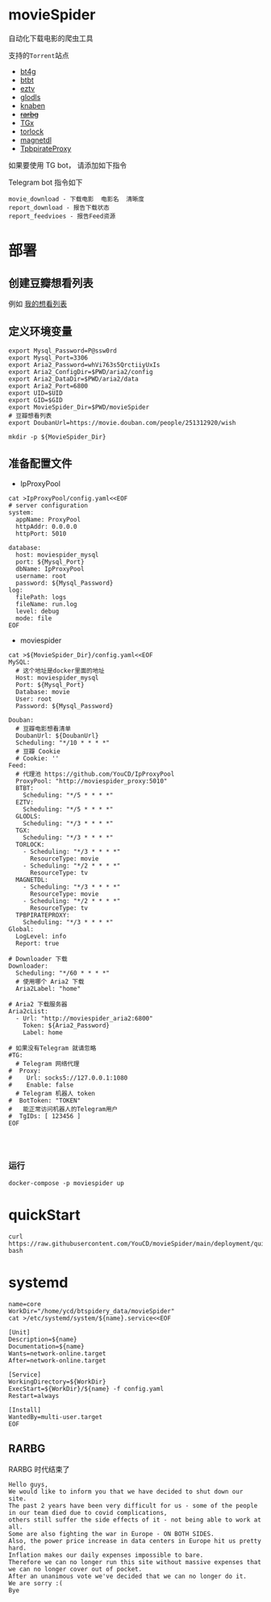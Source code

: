 # movieSpider
  
 自动化下载电影的爬虫工具

支持的`Torrent`站点
* [bt4g](https://bt4g.org)
* [btbt](https://www.btbtt12.com/)
* [eztv](https://eztv.re)
* [glodls](https://glodls.to)
* [knaben](https://rss.knaben.eu)
* ~~[rarbg](http://rarbg.to/)~~
* [TGx](https://tgx.rs)
* [torlock](https://www.torlock.com)
* [magnetdl](https://www.magnetdl.com)
* [TpbpirateProxy](https://thepiratebay.party/rss//top100/200)

如果要使用 TG bot， 请添加如下指令

Telegram bot 指令如下

```shell
movie_download - 下载电影  电影名  清晰度
report_download - 报告下载状态
report_feedvioes - 报告Feed资源
```

# 部署




## 创建豆瓣想看列表

例如 [我的想看列表](https://movie.douban.com/people/251312920/wish)


## 定义环境变量
```api
export Mysql_Password=P@ssw0rd
export Mysql_Port=3306
export Aria2_Password=whVi763s5QrctiiyUxIs
export Aria2_ConfigDir=$PWD/aria2/config
export Aria2_DataDir=$PWD/aria2/data
export Aria2_Port=6800
export UID=$UID
export GID=$GID
export MovieSpider_Dir=$PWD/movieSpider
# 豆瓣想看列表
export DoubanUrl=https://movie.douban.com/people/251312920/wish

mkdir -p ${MovieSpider_Dir}

```


## 准备配置文件
* IpProxyPool
```
cat >IpProxyPool/config.yaml<<EOF
# server configuration
system:
  appName: ProxyPool
  httpAddr: 0.0.0.0
  httpPort: 5010

database:
  host: moviespider_mysql
  port: ${Mysql_Port}
  dbName: IpProxyPool
  username: root
  password: ${Mysql_Password}
log:
  filePath: logs
  fileName: run.log
  level: debug
  mode: file
EOF

```



* moviespider

```shell
cat >${MovieSpider_Dir}/config.yaml<<EOF
MySQL:
  # 这个地址是docker里面的地址
  Host: moviespider_mysql
  Port: ${Mysql_Port}
  Database: movie
  User: root
  Password: ${Mysql_Password}

Douban:
  # 豆瓣电影想看清单
  DoubanUrl: ${DoubanUrl}
  Scheduling: "*/10 * * * *"
  # 豆瓣 Cookie
  # Cookie: ''
Feed:
  # 代理池 https://github.com/YouCD/IpProxyPool
  ProxyPool: "http://moviespider_proxy:5010"
  BTBT:
    Scheduling: "*/5 * * * *"
  EZTV:
    Scheduling: "*/5 * * * *"
  GLODLS:
    Scheduling: "*/3 * * * *"
  TGX:
    Scheduling: "*/3 * * * *"
  TORLOCK:
    - Scheduling: "*/3 * * * *"
      ResourceType: movie
    - Scheduling: "*/2 * * * *"
      ResourceType: tv
  MAGNETDL:
    - Scheduling: "*/3 * * * *"
      ResourceType: movie
    - Scheduling: "*/2 * * * *"
      ResourceType: tv
  TPBPIRATEPROXY:
    Scheduling: "*/3 * * * *"
Global:
  LogLevel: info
  Report: true

# Downloader 下载
Downloader:
  Scheduling: "*/60 * * * *"
  # 使用哪个 Aria2 下载
  Aria2Label: "home"

# Aria2 下载服务器
Aria2cList:
  - Url: "http://moviespider_aria2:6800"
    Token: ${Aria2_Password}
    Label: home

# 如果没有Telegram 就请忽略
#TG:
  # Telegram 网络代理
#  Proxy:
#    Url: socks5://127.0.0.1:1080
#    Enable: false
  # Telegram 机器人 token
#  BotToken: "TOKEN"
#   能正常访问机器人的Telegram用户
#  TgIDs: [ 123456 ]
EOF




```
### 运行

```shell
docker-compose -p moviespider up
```

# quickStart

```shell
curl https://raw.githubusercontent.com/YouCD/movieSpider/main/deployment/quickStart.sh| bash
```




# systemd
```shell
name=core
WorkDir="/home/ycd/btspidery_data/movieSpider"
cat >/etc/systemd/system/${name}.service<<EOF

[Unit]
Description=${name}
Documentation=${name}
Wants=network-online.target
After=network-online.target

[Service]
WorkingDirectory=${WorkDir}
ExecStart=${WorkDir}/${name} -f config.yaml
Restart=always

[Install]
WantedBy=multi-user.target
EOF

```


## RARBG
 RARBG 时代结束了
```
Hello guys,
We would like to inform you that we have decided to shut down our site.
The past 2 years have been very difficult for us - some of the people in our team died due to covid complications,
others still suffer the side effects of it - not being able to work at all.
Some are also fighting the war in Europe - ON BOTH SIDES.
Also, the power price increase in data centers in Europe hit us pretty hard.
Inflation makes our daily expenses impossible to bare.
Therefore we can no longer run this site without massive expenses that we can no longer cover out of pocket.
After an unanimous vote we've decided that we can no longer do it.
We are sorry :(
Bye


```